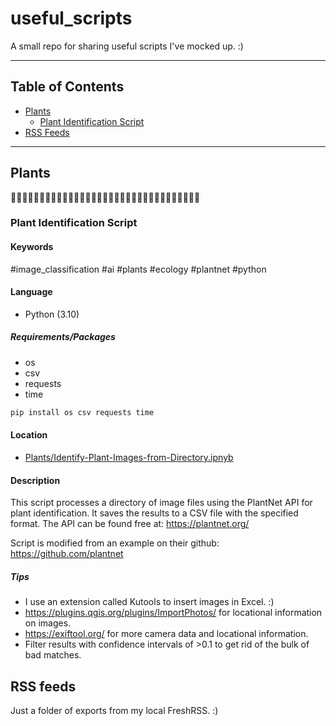 # useful_scripts
A small repo for sharing useful scripts I've mocked up. :)

---

## Table of Contents
- [Plants](#Plants)
    - [Plant Identification Script](#Plant-Identification-Script)
- [RSS Feeds](#RSS-feeds)
---

## Plants
🌿🌿🌿🌿🌿🌿🌿🌿🌿🌿🌿🌿🌿🌿🌿🌿🌿🌿🌿🌿🌿🌿🌿🌿🌿🌿🌿🌿🌿🌿🌿🌿🌿

### Plant Identification Script 
#### Keywords
#image_classification #ai #plants #ecology #plantnet #python

#### Language
- Python (3.10)

##### Requirements/Packages
- os
- csv
- requests
- time

```python
pip install os csv requests time
```

#### Location
- [Plants/Identify-Plant-Images-from-Directory.ipnyb](https://github.com/stark1tty/useful_scripts/blob/main/Plants/Identify-Plant-Images-from-Directory.ipnyb)

#### Description
This script processes a directory of image files using the PlantNet API for plant identification. It saves the results to a CSV file with the specified format. The API can be found free at: https://plantnet.org/

Script is modified from an example on their github: https://github.com/plantnet

##### Tips
- I use an extension called Kutools to insert images in Excel. :)
- https://plugins.qgis.org/plugins/ImportPhotos/ for locational information on images.
- https://exiftool.org/ for more camera data and locational information.
- Filter results with confidence intervals of >0.1 to get rid of the bulk of bad matches.

## RSS feeds
Just a folder of exports from my local FreshRSS. :)
